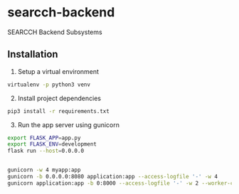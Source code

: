 # searcch-backend
SEARCCH Backend Subsystems

## Installation
1. Setup a virtual environment
```bash
virtualenv -p python3 venv
```
2. Install project dependencies
```bash
pip3 install -r requirements.txt
```
3. Run the app server using gunicorn
```bash
export FLASK_APP=app.py
export FLASK_ENV=development
flask run --host=0.0.0.0


gunicorn -w 4 myapp:app
gunicorn -b 0.0.0.0:8080 application:app --access-logfile '-' -w 4
gunicorn application:app -b 0:8000 --access-logfile '-' -w 2 --worker-class gevent --threads 4 --timeout 600
```
